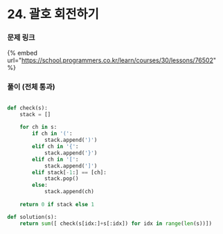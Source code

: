 # 24. 괄호 회전하기

### 문제 링크

{% embed url="https://school.programmers.co.kr/learn/courses/30/lessons/76502" %}

### 풀이 (전체 통과)

```python

def check(s):
    stack = []
    
    for ch in s:
        if ch in '(':
            stack.append(')')
        elif ch in '{':
            stack.append('}')
        elif ch in '[':
            stack.append(']')     
        elif stack[-1:] == [ch]:
            stack.pop()
        else:
            stack.append(ch)
            
    return 0 if stack else 1

def solution(s):
    return sum([ check(s[idx:]+s[:idx]) for idx in range(len(s))])
        
        
```
